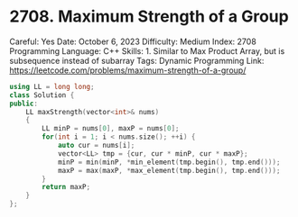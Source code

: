 # 2708. Maximum Strength of a Group

Careful: Yes
Date: October 6, 2023
Difficulty: Medium
Index: 2708
Programming Language: C++
Skills: 1. Similar to Max Product Array, but is subsequence instead of subarray
Tags: Dynamic Programming
Link: https://leetcode.com/problems/maximum-strength-of-a-group/

```cpp
using LL = long long;
class Solution {
public:
    LL maxStrength(vector<int>& nums) 
    {
        LL minP = nums[0], maxP = nums[0];
        for(int i = 1; i < nums.size(); ++i) {
            auto cur = nums[i];
            vector<LL> tmp = {cur, cur * minP, cur * maxP};
            minP = min(minP, *min_element(tmp.begin(), tmp.end()));
            maxP = max(maxP, *max_element(tmp.begin(), tmp.end()));
        }
        return maxP;
    }
};
```